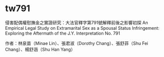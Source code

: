 # tw791
侵害配偶權慰撫金之實證研究：大法官釋字第791號解釋前後之影響初探 An Empirical Legal Study on Extramarital Sex as a Spousal Status Infringement: Exploring the Aftermath of the J.Y. Interpretation No. 791

作者：林泉苗（Minae Lin）、張君淑（Dorothy Chang）、張舒菲（Shu Fei Chang）、楊舒涵（Shu Han Yang）
